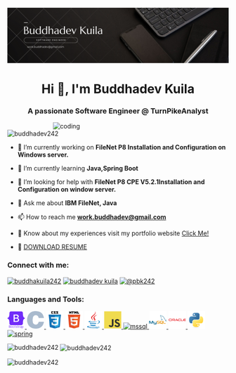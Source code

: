 ![logo](https://github.com/Buddhadev242/Buddhadev242/blob/main/Buddhadev%20Kuila%20(1).png)
<h1 align="center">Hi 👋, I'm Buddhadev Kuila</h1>
<h3 align="center">A passionate Software Engineer @ TurnPikeAnalyst</h3>
<img align="right" alt="coding" width="400" src="https://media.licdn.com/dms/image/C4D12AQE8R-PMD0SdVQ/article-cover_image-shrink_600_2000/0/1626934133895?e=2147483647&v=beta&t=xcXhgbXVEPbZYy7FRpsFM2-1u9Zyg-UMisumOcYkpG4">
<p align="left"> <img src="https://komarev.com/ghpvc/?username=buddhadev242&label=Profile%20views&color=0e75b6&style=flat" alt="buddhadev242" /> </p>

- 🔭 I’m currently working on **FileNet P8 Installation and Configuration on Windows server.**

- 🌱 I’m currently learning **Java,Spring Boot**

- 🤝 I’m looking for help with **FileNet P8 CPE V5.2.1Installation and Configuration on window server.**

- 💬 Ask me about **IBM FileNet, Java**

- 📫 How to reach me **work.buddhadev@gmail.com**

- 📄 Know about my experiences visit my portfolio website <a href=https://my-portfolio-website-one-drab.vercel.app/>Click Me!</a>
- 📄 <a href="https://buddhadev242.github.io/Portfolio_Website/Buddhadev_kuila_Resume.pdf">DOWNLOAD RESUME</a>
<h3 align="left">Connect with me:</h3>
<p align="left">
<a href="https://linkedin.com/in/buddhakuila242" target="blank"><img align="center" src="https://raw.githubusercontent.com/rahuldkjain/github-profile-readme-generator/master/src/images/icons/Social/linked-in-alt.svg" alt="buddhakuila242" height="30" width="40" /></a>
<a href="https://fb.com/buddhadev kuila" target="blank"><img align="center" src="https://raw.githubusercontent.com/rahuldkjain/github-profile-readme-generator/master/src/images/icons/Social/facebook.svg" alt="buddhadev kuila" height="30" width="40" /></a>
<a href="https://www.youtube.com/c/@pbk242" target="blank"><img align="center" src="https://raw.githubusercontent.com/rahuldkjain/github-profile-readme-generator/master/src/images/icons/Social/youtube.svg" alt="@pbk242" height="30" width="40" /></a>
</p>

<h3 align="left">Languages and Tools:</h3>
<p align="left"> <a href="https://getbootstrap.com" target="_blank" rel="noreferrer"> <img src="https://raw.githubusercontent.com/devicons/devicon/master/icons/bootstrap/bootstrap-plain-wordmark.svg" alt="bootstrap" width="40" height="40"/> </a> <a href="https://www.cprogramming.com/" target="_blank" rel="noreferrer"> <img src="https://raw.githubusercontent.com/devicons/devicon/master/icons/c/c-original.svg" alt="c" width="40" height="40"/> </a> <a href="https://www.w3schools.com/css/" target="_blank" rel="noreferrer"> <img src="https://raw.githubusercontent.com/devicons/devicon/master/icons/css3/css3-original-wordmark.svg" alt="css3" width="40" height="40"/> </a> <a href="https://www.w3.org/html/" target="_blank" rel="noreferrer"> <img src="https://raw.githubusercontent.com/devicons/devicon/master/icons/html5/html5-original-wordmark.svg" alt="html5" width="40" height="40"/> </a> <a href="https://www.java.com" target="_blank" rel="noreferrer"> <img src="https://raw.githubusercontent.com/devicons/devicon/master/icons/java/java-original.svg" alt="java" width="40" height="40"/> </a> <a href="https://developer.mozilla.org/en-US/docs/Web/JavaScript" target="_blank" rel="noreferrer"> <img src="https://raw.githubusercontent.com/devicons/devicon/master/icons/javascript/javascript-original.svg" alt="javascript" width="40" height="40"/> </a> <a href="https://www.microsoft.com/en-us/sql-server" target="_blank" rel="noreferrer"> <img src="https://www.svgrepo.com/show/303229/microsoft-sql-server-logo.svg" alt="mssql" width="40" height="40"/> </a> <a href="https://www.mysql.com/" target="_blank" rel="noreferrer"> <img src="https://raw.githubusercontent.com/devicons/devicon/master/icons/mysql/mysql-original-wordmark.svg" alt="mysql" width="40" height="40"/> </a> <a href="https://www.oracle.com/" target="_blank" rel="noreferrer"> <img src="https://raw.githubusercontent.com/devicons/devicon/master/icons/oracle/oracle-original.svg" alt="oracle" width="40" height="40"/> </a> <a href="https://www.python.org" target="_blank" rel="noreferrer"> <img src="https://raw.githubusercontent.com/devicons/devicon/master/icons/python/python-original.svg" alt="python" width="40" height="40"/> </a> <a href="https://spring.io/" target="_blank" rel="noreferrer"> <img src="https://www.vectorlogo.zone/logos/springio/springio-icon.svg" alt="spring" width="40" height="40"/> </a> </p>

<p><img align="left" src="https://github-readme-stats.vercel.app/api/top-langs?username=buddhadev242&show_icons=true&locale=en&layout=compact" alt="buddhadev242" /></p>

<p>&nbsp;<img align="center" src="https://github-readme-stats.vercel.app/api?username=buddhadev242&show_icons=true&locale=en" alt="buddhadev242" /></p>

<p><img align="center" src="https://github-readme-streak-stats.herokuapp.com/?user=buddhadev242&" alt="buddhadev242" /></p>
